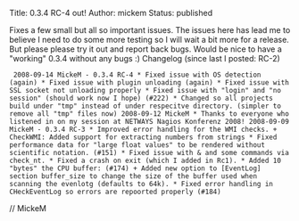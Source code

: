 Title: 0.3.4 RC-4 out!
Author: mickem
Status: published

Fixes a few small but all so important issues. The issues here has lead
me to believe I need to do some more testing so I will wait a bit more
for a release. But please please try it out and report back bugs. Would
be nice to have a "working" 0.3.4 without any bugs :) Changelog (since
last I posted: RC-2)

     2008-09-14 MickeM - 0.3.4 RC-4 * Fixed issue with OS detection (again) * Fixed issue with plugin unloading (again) * Fixed issue with SSL socket not unloading properly * Fixed issue with "login" and "no session" (should work now I hope) (#222) * Changed so all projects build under "tmp" instead of under respecitve directory. (simpler to remove all "tmp" files now) 2008-09-12 MickeM * Thanks to everyone who listened in on my session at NETWAYS Nagios Konferenz 2008! 2008-09-09 MickeM - 0.3.4 RC-3 * Improved error handling for the WMI checks. + CheckWMI: Added support for extracting numbers from strings * Fixed performance data for "large float values" to be rendered without scientific notation. (#151) * Fixed issue with & and some commands via check_nt. * Fixed a crash on exit (which I added in Rc1). * Added 10 "bytes" the CPU buffer: (#174) + Added new option to [EventLog] section buffer_size to change the size of the buffer used when scanning the evenlotg (defaults to 64k). * Fixed error handling in CHeckEventLog so errors are repoorted properly (#184) 

// MickeM
